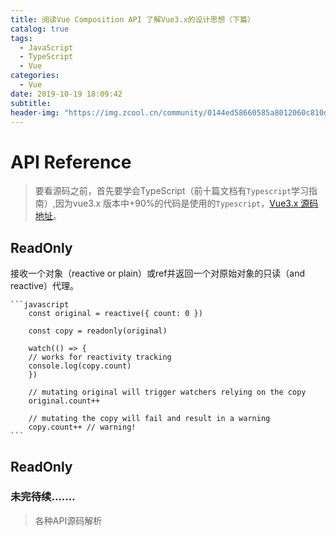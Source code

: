 ```yaml
---
title: 阅读Vue Composition API 了解Vue3.x的设计思想（下篇）
catalog: true
tags:
  - JavaScript
  - TypeScript
  - Vue
categories:
  - Vue
date: 2019-10-19 18:09:42
subtitle:
header-img: "https://img.zcool.cn/community/0144ed58660585a8012060c810d41f.jpg@2o.jpg"
---
```


# API Reference 

> 要看源码之前，首先要学会TypeScript（前十篇文档有`Typescript`学习指南）,因为vue3.x 版本中+90%的代码是使用的`Typescript`，[Vue3.x 源码地址](https://github.com/vuejs/vue-next)。

## ReadOnly
  接收一个对象（reactive or plain）或ref并返回一个对原始对象的只读（and reactive）代理。

    ```javascript
        const original = reactive({ count: 0 })

        const copy = readonly(original)

        watch(() => {
        // works for reactivity tracking
        console.log(copy.count)
        })

        // mutating original will trigger watchers relying on the copy
        original.count++

        // mutating the copy will fail and result in a warning
        copy.count++ // warning!
    ```
    
## ReadOnly

### 未完待续.......
> 各种API源码解析